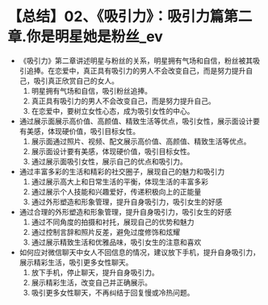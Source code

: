 # 【总结】02、《吸引力》：吸引力篇第二章.你是明星她是粉丝_ev

-   《吸引力》第二章讲述明星与粉丝的关系，明星拥有气场和自信，粉丝被其吸引追捧。在恋爱中，真正具有吸引力的男人不会改变自己，而是努力提升自己，吸引真正欣赏自己的女人。
    1.  明星拥有气场和自信，吸引粉丝追捧。
    2.  真正具有吸引力的男人不会改变自己，而是努力提升自己。
    3.  在恋爱中，要树立女性心态，成为吸引女性的中心。
-   通过展示面展示高价值、高颜值、精致生活等优点，吸引女性，展示面设计要有美感，体现硬价值，吸引目标女性。
    1.  展示面通过照片、视频、配文展示高价值、高颜值、精致生活等优点。
    2.  展示面设计要有美感，体现硬价值，吸引目标女性。
    3.  通过展示面吸引女性，展示自己的优点和吸引力。
-   通过丰富多彩的生活和精彩的社交圈子，展现自己的魅力和吸引力
    1.  通过展示高大上和日常生活的平衡，体现生活的丰富多彩
    2.  通过展示个人技能和兴趣爱好，传递积极向上的正能量
    3.  通过外形塑造和形象管理，提升自身吸引力，吸引女生的好感
-   通过合理的外形塑造和形象管理，提升自身吸引力，吸引女生的好感
    1.  通过不同角度的拍摄和衬托，展现自己的优势和魅力
    2.  通过控制言辞和照片反差，避免过度修饰和炫耀
    3.  通过展示精致生活和优雅品味，吸引女生的注意和喜欢
-   如何应对微信聊天中女人不回信息的情况，建议放下手机，提升自身吸引力，展示精彩生活，吸引更多女性聊天。
    1.  放下手机，停止聊天，提升自身吸引力。
    2.  展示精彩生活，改变自己并正确展示。
    3.  吸引更多女性聊天，不再纠结于回复慢或冷热问题。